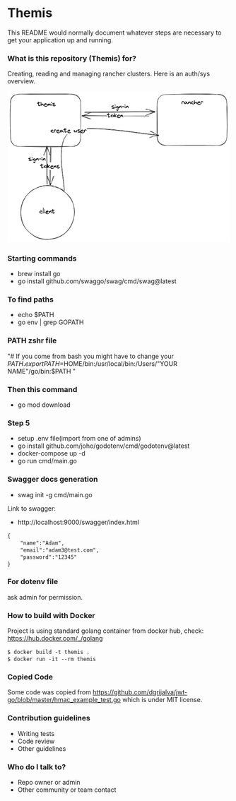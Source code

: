 # Themis #

This README would normally document whatever steps are necessary to get your application up and running.

### What is this repository (Themis) for?

Creating, reading and managing rancher clusters. Here is an auth/sys overview.

![Overview of System](themis.png)

### Starting commands
* brew install go
* go install github.com/swaggo/swag/cmd/swag@latest

### To find paths
* echo $PATH
* go env | grep GOPATH

### PATH zshr file
"# If you come from bash you might have to change your $PATH.
export PATH=$HOME/bin:/usr/local/bin:/Users/"YOUR NAME"/go/bin:$PATH "

### Then this command
* go mod download

### Step 5
* setup .env file(import from one of admins)
* go install github.com/joho/godotenv/cmd/godotenv@latest
* docker-compose up -d 
* go run cmd/main.go

### Swagger docs generation
* swag init -g cmd/main.go

Link to swagger:
* http://localhost:9000/swagger/index.html 


```
{
    "name":"Adam",
    "email":"adam3@test.com",
    "password":"12345"
}
```

### For dotenv file
ask admin for permission. 

### How to build with Docker
Project is using standard golang container from docker hub, check: https://hub.docker.com/_/golang 

```
$ docker build -t themis .
$ docker run -it --rm themis
```
### Copied Code

Some code was copied from https://github.com/dgrijalva/jwt-go/blob/master/hmac_example_test.go which is under MIT license.

### Contribution guidelines

* Writing tests
* Code review
* Other guidelines

### Who do I talk to?

* Repo owner or admin
* Other community or team contact